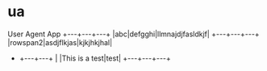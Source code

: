 # ua
User Agent App
+---+---+---+
|abc|defgghi|llmnajdjfasldkjf|
+---+---+---+
|rowspan2|asdjflkjas|kjkjhkjhal|
+   +---+---+
| |This is a test|test|
+---+---+---+
